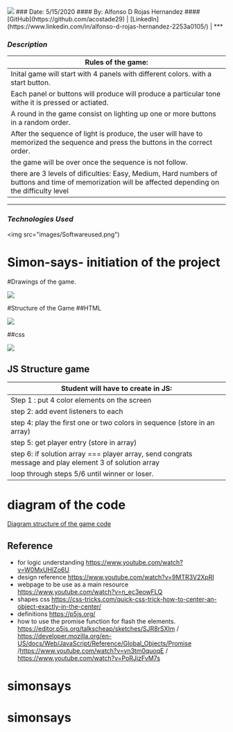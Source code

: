 <img src="images /ARHLogo.png">
### Date: 5/15/2020
#### By: Alfonso D Rojas Hernandez 
#### [GitHub](https://github.com/acostade29) | [LinkedIn](https://www.linkedin.com/in/alfonso-d-rojas-hernandez-2253a0105/) | 
***


### ***Description***
|Rules of the game: |
|---|
| Inital game will start with 4 panels with different colors. with a start button.  |
| Each panel or buttons will produce will produce a particular tone withe it is pressed or actiated. 
| A round in the game consist on lighting up one or more buttons in a random order. |
| After the sequence of light is produce, the user will have to memorized the sequence and press the buttons in the correct order.  |
| the game will be over once the sequence is not follow. |
| there are 3 levels of dificulties: Easy, Medium, Hard numbers of buttons and time of memorization will be affected depending on the difficulty level| 

***


### ***Technologies Used***
<img src="images/Softwareused.png")





# Simon-says- initiation of the project
#Drawings of the game.


<img src="images /IMG_1484.jpg">








#Structure of the Game 
##HTML 

<img src="images /IMG_1485.jpg">

##css


<img src="images /IMG_1486.jpg">


## JS Structure game 

| Student will have to create in JS: |
|---|
| Step 1 :  put 4 color elements on the screen|
| step 2:  add event listeners to each |
| step 4:  play the first one or two colors in sequence (store in an array) |
| step 5:  get player entry (store in array)|
| step 6:  if solution array === player array, send congrats message and play element 3 of solution array|
| loop through steps 5/6 until winner or loser. | 



# diagram of the code 

<a href="https://app.diagrams.net/#G1BhJGg4Prv4K_bbhyqU1NnH0b8bpa4VB2">Diagram structure of the game code</a>



## Reference 
- for logic understanding https://www.youtube.com/watch?v=W0MxUHlZo6U
- design reference https://www.youtube.com/watch?v=9MTR3V2XpRI
- webpage to be use as a main resource https://www.youtube.com/watch?v=n_ec3eowFLQ
- shapes css https://css-tricks.com/quick-css-trick-how-to-center-an-object-exactly-in-the-center/
- definitions https://p5js.org/
- how to use the promise function for flash the elements. https://editor.p5js.org/talkscheap/sketches/SJR8rSXlm / https://developer.mozilla.org/en-US/docs/Web/JavaScript/Reference/Global_Objects/Promise /https://www.youtube.com/watch?v=vn3tm0quoqE  / https://www.youtube.com/watch?v=PoRJizFvM7s

# simonsays
# simonsays
